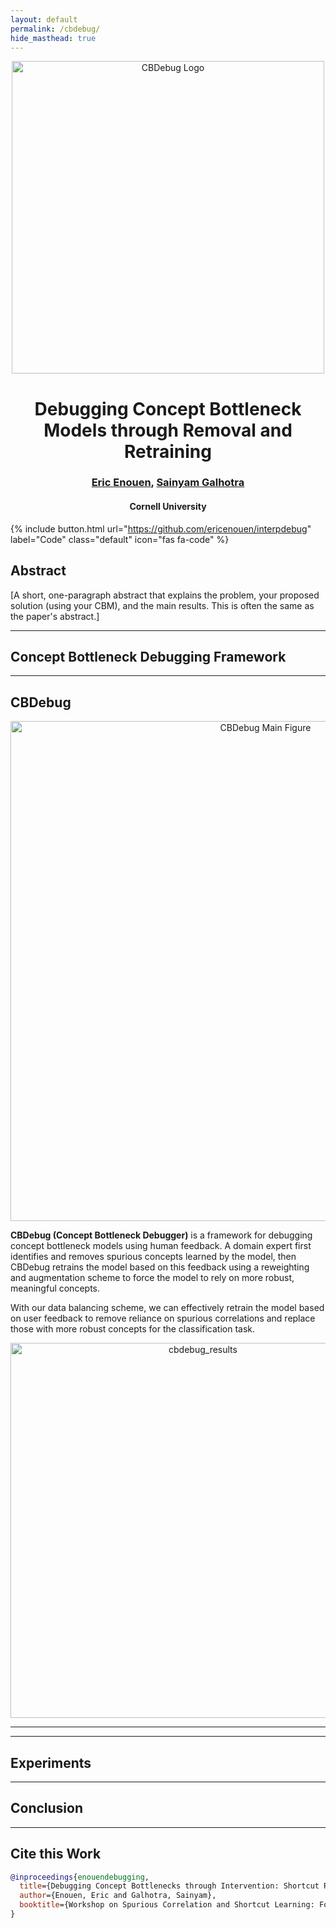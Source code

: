```yaml
---
layout: default
permalink: /cbdebug/
hide_masthead: true
---
```

<p align="center">
  <img src="https://github.com/user-attachments/assets/45a11903-3fd5-49fd-8ce5-775dfe298102" alt="CBDebug Logo" width="500"/>
</p>

<div align="center">
    <h1>Debugging Concept Bottleneck Models through Removal and Retraining</h1>
    <h3><a href="https://ericenouen.github.io/">Eric Enouen</a>, <a href="https://sainyamgalhotra.com/">Sainyam Galhotra</a></h3>
    <h4>Cornell University</h4>
</div>


<!--{% include button.html href="[Link to your paper's PDF]" text="Paper" style="info" icon="fas fa-file-alt" %}-->

{% include button.html url="https://github.com/ericenouen/interpdebug" label="Code" class="default" icon="fas fa-code" %}

<!--{% include button.html href="[Link to a demo or examples page]" text="Examples" style="default" icon="fas fa-images" %}-->

## **Abstract**

[A short, one-paragraph abstract that explains the problem, your proposed solution (using your CBM), and the main results. This is often the same as the paper's abstract.]

---

## **Concept Bottleneck Debugging Framework**

---

## **CBDebug**

<p align="center">
  <img src="assets/CBDebug.png" alt="CBDebug Main Figure" width="800"/>
</p>

**CBDebug (Concept Bottleneck Debugger)** is a framework for debugging concept bottleneck models using human feedback. A domain expert first identifies and removes spurious concepts learned by the model, then CBDebug retrains the model based on this feedback using a reweighting and augmentation scheme to force the model to rely on more robust, meaningful concepts.

With our data balancing scheme, we can effectively retrain the model based on user feedback to remove reliance on spurious correlations and replace those with more robust concepts for the classification task.

<p align="center">
  <img src="https://github.com/user-attachments/assets/025e449a-490d-4000-af02-8c22c211a3d9" alt="cbdebug_results" width="600"/>
</p>

---

---

## **Experiments**

---

## **Conclusion**

---

## **Cite this Work**
```bibtex
@inproceedings{enouendebugging,
  title={Debugging Concept Bottlenecks through Intervention: Shortcut Removal and Retraining},
  author={Enouen, Eric and Galhotra, Sainyam},
  booktitle={Workshop on Spurious Correlation and Shortcut Learning: Foundations and Solutions}
}
```
